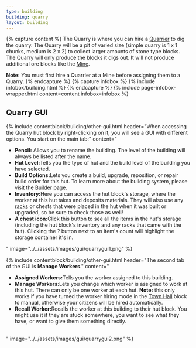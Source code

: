 ```yaml
---
type: building
building: quarry
layout: building
---
```

{% capture content %}
The Quarry is where you can hire a [Quarrier](../../source/workers/quarrier) to dig the quarry. The Quarry will be a pit of varied size (simple quarry is 1 x 1 chunks, medium is 2 x 2) to collect larger amounts of stone type blocks.  The Quarry will only produce the blocks it digs out.  It will not produce additional ore blocks like the [Mine](../../source/buildings/mine).

**Note:** You must first hire a Quarrier at a Mine before assigning them to a Quarry.
{% endcapture %}
{% capture infobox %}
{% include infobox/building.html %}
{% endcapture %}
{% include page-infobox-wrapper.html content=content infobox=infobox %}

## Quarry GUI

{% include contentblock/building/other-gui.html header="When accessing the Quarry hut block by right-clicking on it, you will see a GUI with different options. You start on the main tab:" content="<ul>
        <li><strong>Pencil:</strong> Allows you to rename the building.  The level of the building will always be listed after the name.</li>
        <li><strong>Hut Level:</strong>Tells you the type of hut and the build level of the building you have selected.</li>
        <li><strong>Build Options:</strong>Lets you create a build, upgrade, reposition, or repair build order for this hut. To learn more about the building system, please visit the <a href='../../source/workers/builder'> Builder</a> page.</li>
        <li><strong>Inventory:</strong>Here you can access the hut block's storage, where the worker at this hut takes and deposits materials. They will also use any <a href='../../source/items/rack'> racks</a> or chests that were placed in the hut when it was built or upgraded, so be sure to check those as well!</li>
        <li><strong>A chest icon:</strong>Click this button to see all the items in the hut's storage (including the hut block's inventory and any racks that came with the hut). Clicking the ? button next to an item's count will highlight the storage container it's in.</li>
    </ul>" image="../../assets/images/gui/quarrygui1.png" %}

{% include contentblock/building/other-gui.html header="The second tab of the GUI is <strong>Manage Workers</strong>." content="<ul>
        <li><strong>Assigned Workers:</strong>Tells you the worker assigned to this building.</li>
        <li><strong>Manage Workers:</strong>Lets you change which worker is assigned to work at this hut. There can only be one worker at each hut. <b>Note:</b> this only works if you have turned the worker hiring mode in the <a href='../../source/buildings/townhall'> Town Hall</a> block to manual, otherwise your citizens will be hired automatically.</li>
        <li><strong>Recall Worker:</strong>Recalls the worker at this building to their hut block. You might use it if they are stuck somewhere, you want to see what they have, or want to give them something directly.</li>           
    </ul>" image="../../assets/images/gui/quarrygui2.png" %}